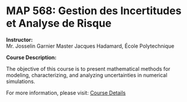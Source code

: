 # MAP 568: Gestion des Incertitudes et Analyse de Risque

**Instructor:**  
Mr. Josselin Garnier
Master Jacques Hadamard, École Polytechnique

**Course Description:**  

The objective of this course is to present mathematical methods for modeling, characterizing, and analyzing uncertainties in numerical simulations.

For more information, please visit: [Course Details](https://josselin-garnier.org/teaching/map-568/)
